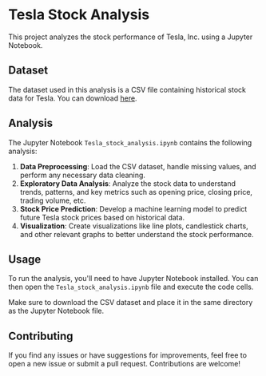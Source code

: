 # Tesla Stock Analysis

This project analyzes the stock performance of Tesla, Inc. using a Jupyter Notebook.

## Dataset

The dataset used in this analysis is a CSV file containing historical stock data for Tesla. You can download [here](https://www.kaggle.com/datasets/adilshamim8/tesla-stock-price-history).

## Analysis

The Jupyter Notebook `Tesla_stock_analysis.ipynb` contains the following analysis:

1. **Data Preprocessing**: Load the CSV dataset, handle missing values, and perform any necessary data cleaning.
2. **Exploratory Data Analysis**: Analyze the stock data to understand trends, patterns, and key metrics such as opening price, closing price, trading volume, etc.
3. **Stock Price Prediction**: Develop a machine learning model to predict future Tesla stock prices based on historical data.
4. **Visualization**: Create visualizations like line plots, candlestick charts, and other relevant graphs to better understand the stock performance.

## Usage

To run the analysis, you'll need to have Jupyter Notebook installed. You can then open the `Tesla_stock_analysis.ipynb` file and execute the code cells.

Make sure to download the CSV dataset and place it in the same directory as the Jupyter Notebook file.

## Contributing

If you find any issues or have suggestions for improvements, feel free to open a new issue or submit a pull request. Contributions are welcome!
